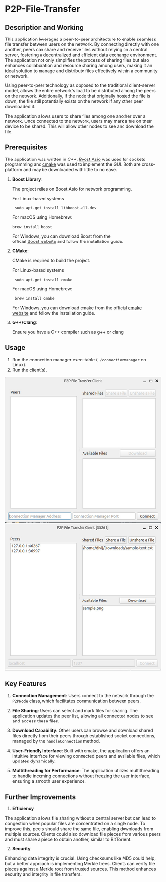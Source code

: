 # P2P-File-Transfer

## Description and Working

This application leverages a peer-to-peer architecture to enable seamless file transfer between users on the network. By connecting directly with one another, peers can share and receive files without relying on a central server, fostering a decentralized and efficient data exchange environment. The application not only simplifies the process of sharing files but also enhances collaboration and resource sharing among users, making it an ideal solution to manage and distribute files effectively within a community or network.

Using peer-to-peer technology as opposed to the traditional client-server model, allows the entire network's load to be distributed among the peers on the network. Additionally, if the node that originally hosted the file is down, the file still potentially exists on the network if any other peer downloaded it.

The application allows users to share files among one another over a network. Once connected to the network, users may mark a file on their device to be shared. This will allow other nodes to see and download the file.

## Prerequisites

The application was written in C++. [Boost.Asio](http://www.boost.org/users/download/ "Boost.Asio") was used for sockets programming and [cmake](https://cmake.org/download/) was used to implement the GUI. Both are cross-platform and may be downloaded with little to no ease. 

1. **Boost Library**:

    The project relies on Boost.Asio for network programming.
   
    For Linux-based systems
   
        sudo apt-get install libboost-all-dev

   For macOS using Homebrew:
   
       brew install boost

   For Windows, you can download Boost from the official [Boost website](https://www.boost.org/) and follow the installation guide.

2. **CMake**:

    CMake is required to build the project.
  
    For Linux-based systems
   
        sudo apt-get install cmake

    For macOS using Homebrew:
   
        brew install cmake

    For Windows, you can download cmake from the official [cmake website](https://cmake.org/download/) and follow the installation guide.

3. **G++/Clang**:

    Ensure you have a C++ compiler such as g++ or clang.

## Usage

1. Run the connection manager executable (`./connectionmanager` on Linux).
2. Run the client(s).

![Initial](img/ss1.jpg) ![Connected](img/ss2.jpg)

## Key Features

1. **Connection Management**: Users connect to the network through the `P2PNode` class, which facilitates communication between peers.

2. **File Sharing**: Users can select and mark files for sharing. The application updates the peer list, allowing all connected nodes to see and access these files.

3. **Download Capability**: Other users can browse and download shared files directly from their peers through established socket connections, managed by the `handleConnection` method.

4. **User-Friendly Interface**: Built with cmake, the application offers an intuitive interface for viewing connected peers and available files, which updates dynamically.

5. **Multithreading for Performance**: The application utilizes multithreading to handle incoming connections without freezing the user interface, ensuring a smooth user experience.

## Further Improvements

1. **Efficiency**

The application allows file sharing without a central server but can lead to congestion when popular files are concentrated on a single node. To improve this, peers should share the same file, enabling downloads from multiple sources. Clients could also download file pieces from various peers and must share a piece to obtain another, similar to BitTorrent.

2. **Security**

Enhancing data integrity is crucial. Using checksums like MD5 could help, but a better approach is implementing Merkle trees. Clients can verify file pieces against a Merkle root from trusted sources. This method enhances security and integrity in file transfers.


